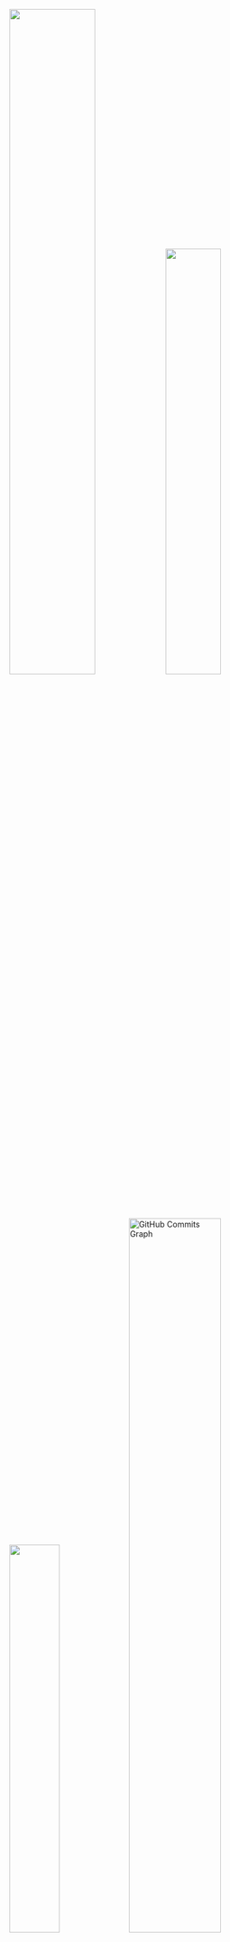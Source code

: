 <p align="left">
  <img width="55%" src="https://github-readme-stats.vercel.app/api?username=m-arina&count_private=true&include_all_commits=true&show_icons=true&theme=github_dark&icon_color=DAD3AF&hide_border=true&border_radius=15&bg_color=0d1117"/><img width="44%" src="http://github-readme-streak-stats.herokuapp.com?user=m-arina&theme=tokyonight&hide_border=true&date_format=M%20j%5B%2C%20Y%5D&background=0D1117&sideNums=FFF"/>
   <img width="42%" src="https://github-readme-stats.vercel.app/api/top-langs?username=m-arina&hide=c%23,scss&count_private=true&include_all_commits=true&show_icons=true&theme=github_dark&icon_color=DAD3AF&layout=compact&hide_border=true&border_radius=15&bg_color=0d1117"/><img width="57%" src="https://activity-graph.herokuapp.com/graph?username=m-arina&theme=tokyo-night&icon_color=DAD3AF&hide_border=true&border_radius=15&bg_color=0d1117&point=FFF" alt="GitHub Commits Graph"/></a>
</p>

<br>

<img align="right" alt="chihiro" width="350px" src="https://c.tenor.com/XqJMTqAM2rgAAAAi/flying-falling.gif%22%3E">
                                                    
## ‣ sobre mim
<p align="justify">
  Apenas uma estudante de desenvolvimento de sistemas na ETEC Guaianases com o objetivo de me profissionalizar na área de web design (gráfico e UI/UX). Nesse momento estou aprofundando os estudos em JavaScript e me esforçando a cada dia para ter um crescimento contínuo. Quando não estou estudando, sou uma entusiasta de jogos, filmes e Studio Ghibli. 💙
</p>

<br>

## ‣ skills e techs
<p align="justify">
  <img alt="HTML" src="https://img.shields.io/badge/html5-%230d1117.svg?style=for-the-badge&logo=html5">
  <img alt="CSS" src="https://img.shields.io/badge/css3-%230d1117.svg?style=for-the-badge&logo=css3&logoColor=1572B6">
  <img alt="Bootstrap CSS" src="https://img.shields.io/badge/bootstrap-%230d1117?style=for-the-badge&logo=bootstrap">
  <img alt="Figma" src="https://img.shields.io/badge/figma-%230d1117.svg?style=for-the-badge&logo=figma&logoColor=23F24E1E">
  <img alt="React Native" src="https://img.shields.io/badge/react_native-%230d1117.svg?style=for-the-badge&logo=react&logoColor=2320232a">
  <img alt="PHP" src="https://img.shields.io/badge/php-%230d1117.svg?style=for-the-badge&logo=php&logoColor=%23777BB4">
  <img alt="MySQL" src="https://img.shields.io/badge/mysql-%230d1117.svg?style=for-the-badge&logo=mysql&logoColor=2300f">
</p>


## ‣ contato
<p align="justify">
  <a href="https://www.linkedin.com/in/somarinaliz/"><img src="https://img.shields.io/badge/linkedin-%230d1117.svg?style=for-the-badge&logo=linkedin&logoColor=0077B5"></a>
  <a href = "mailto:somarinaliz@gmail.com"><img src="https://img.shields.io/badge/-Gmail-%230d1117?style=for-the-badge&logo=gmail&logoColor=D14836" target="_blank"></a>
  <a href="https://www.instagram.com/_marinaliz"><img src="https://img.shields.io/badge/_marinaliz-%230d1117.svg?style=for-the-badge&logo=Instagram&logoColor=#E4405F"></a>
</p>
  

